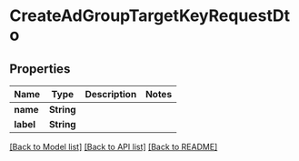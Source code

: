 # CreateAdGroupTargetKeyRequestDto

## Properties
Name | Type | Description | Notes
------------ | ------------- | ------------- | -------------
**name** | **String** |  | 
**label** | **String** |  | 

[[Back to Model list]](../README.md#documentation-for-models) [[Back to API list]](../README.md#documentation-for-api-endpoints) [[Back to README]](../README.md)


